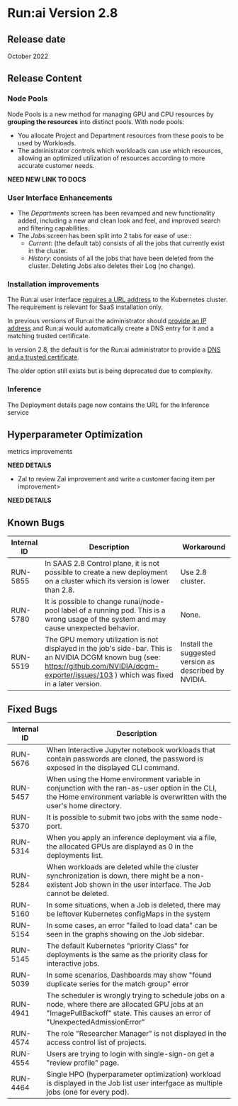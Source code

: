 # Run:ai Version 2.8

## Release date
 October 2022 

## Release Content
<!-- 
* Now supporting _spread_ scheduling strategy as well. For more information see [scheduling strategies](../Researcher/scheduling/strategies.md). -->

### Node Pools

Node Pools is a new method for managing GPU and CPU resources by __grouping the resources__ into distinct pools. With node pools:

* You allocate Project and Department resources from these pools to be used by Workloads. 
* The administrator controls which workloads can use which resources, allowing an optimized utilization of resources according to more accurate customer needs. 

__NEED NEW LINK TO DOCS__

<!-- ### Audit Logs

Audit Log (named: Events History) is a log of all administrative events that occurred in the system. This allows administrators to trace back system configuration changes with full details per event.

__NEED NEW LINK TO DOCS__ -->

### User Interface Enhancements

* The _Departments_ screen has been revamped and new functionality added, including a new and clean look and feel, and improved search and filtering capabilities.
* The _Jobs_ screen has been split into 2 tabs for ease of use:: 
    * _Current_:  (the default tab) consists of all the jobs that currently exist in the cluster. 
    * _History_:  consists of all the jobs that have been deleted from the cluster. Deleting Jobs also deletes their Log (no change).

### Installation improvements 

The Run:ai user interface [requires a URL address](../admin/runai-setup/cluster-setup/cluster-prerequisites/#network-requirements) to the Kubernetes cluster. The requirement is relevant for SaaS installation only. 

In previous versions of Run:ai the administrator should [provide an IP address](../admin/runai-setup/cluster-setup/cluster-prerequisites/#cluster-ip) and Run:ai would automatically create a DNS entry for it and a matching trusted certificate. 

In version 2.8,  the default is for the Run:ai administrator to provide a [DNS and a trusted certificate](https://docs.run.ai/admin/runai-setup/cluster-setup/cluster-prerequisites/#domain-name). 

The older option still exists but is being deprecated due to complexity.

### Inference 
The Deployment details page now contains the URL for the Inference service 


## Hyperparameter Optimization
metrics improvements 

__NEED DETAILS__



* Zal
 to review Zal improvement and write a customer facing item per improvement>

__NEED DETAILS__

## Known Bugs

|Internal ID|Description                                                                                                                                                                                        |Workaround                                           |
|-----------|---------------------------------------------------------------------------------------------------------------------------------------------------------------------------------------------------|-----------------------------------------------------|
|RUN-5855   |In SAAS 2.8 Control plane, it is not possible to create a new deployment on a cluster which its version is lower than 2.8.                                                                         |Use 2.8 cluster.                                     |      
|RUN-5780   |It is possible to change runai/node-pool label of a running pod. This is a wrong usage of the system and may cause unexpected behavior.                                                            |None.                                                |      
|RUN-5519   |The GPU memory utilization is not displayed in the job's side-bar. This is an NVIDIA DCGM known bug (see:  https://github.com/NVIDIA/dcgm-exporter/issues/103 ) which was fixed in a later version.|Install the suggested version as described by NVIDIA.|     


## Fixed Bugs

|Internal ID | Description   |
|---------|-------|
|RUN-5676 |When Interactive Jupyter notebook workloads that contain passwords are cloned, the password is exposed in the displayed CLI command.                                             |
|RUN-5457 |When using the Home environment variable in conjunction with the ran-as-user option in the CLI, the Home environment variable is overwritten with the user's home directory.   |
|RUN-5370 |It is possible to submit two jobs with the same node-port.                                                                                                                       |
|RUN-5314 |When you apply an inference deployment via a file, the allocated GPUs are displayed as 0 in the deployments list.                                                                |
|RUN-5284 |When workloads are deleted while the cluster synchronization is down, there might be a non-existent Job shown in the user interface. The Job cannot be deleted.                  |
|RUN-5160 |In some situations, when a Job is deleted, there may be leftover Kubernetes configMaps in the system                                                                             |
|RUN-5154 |In some cases, an error "failed to load data" can be seen in the graphs showing on the Job sidebar.                                                                              |
|RUN-5145 |The default Kubernetes "priority Class" for deployments is the same as the priority class for interactive jobs.                                                                  |
|RUN-5039 |In some scenarios, Dashboards may show "found duplicate series for the match group" error                                                                                        |
|RUN-4941 |The scheduler is wrongly trying to schedule jobs on a node, where there are allocated GPU jobs at an "ImagePullBackoff" state. This causes an error of "UnexpectedAdmissionError"|
|RUN-4574 |The role "Researcher Manager" is not displayed in the access control list of projects.                                                                                           |
|RUN-4554 |Users are trying to login with single-sign-on get a "review profile" page.                                                                                                       |
|RUN-4464 |Single HPO (hyperparameter optimization) workload is displayed in the Job list user interfgace as multiple jobs (one for every pod).                                             |



